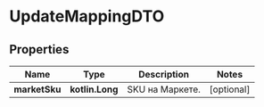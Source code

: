 
# UpdateMappingDTO

## Properties
| Name | Type | Description | Notes |
| ------------ | ------------- | ------------- | ------------- |
| **marketSku** | **kotlin.Long** | SKU на Маркете. |  [optional] |



